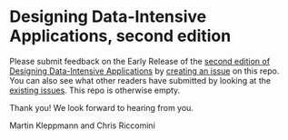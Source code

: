 # Designing Data-Intensive Applications, second edition

Please submit feedback on the Early Release of the [second edition of Designing Data-Intensive Applications](https://learning.oreilly.com/library/view/designing-data-intensive-applications/9781098119058/) by [creating an issue](https://github.com/ept/ddia2-feedback/issues/new) on this repo. You can also see what other readers have submitted by looking at the [existing issues](https://github.com/ept/ddia2-feedback/issues?q=is%3Aissue). This repo is otherwise empty.

Thank you! We look forward to hearing from you.

Martin Kleppmann and Chris Riccomini
